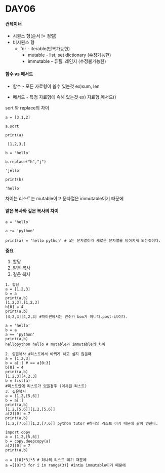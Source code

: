 # DAY06

#### 컨테이너 

- 시퀀스 형(순서 != 정렬) 
- 비시퀀스 형
  - for  - iterable(반복가능한)
    - mutable - list, set dictionary (수정가능한)
    - immutable - 튜플. 레인지 (수정불가능한)

#### 함수 vs 메서드 

- 함수 - 모든 자료형이 쓸수 있는것 ex)sum, len

- 메서드 - 특정 자료형에 속해 있는것 ex) 자료형.메서드()

sort 와 replace의 차이

```
a = [3,1,2]

a.sort

print(a) 

 [1,2,3,]

b = 'hello'

b.replace("h","j")

'jello'

print(b)

'hello'
```

차이는 리스트는 mutable이고 문자열은 immutable이기 때문에 

#### 얕은 복사와 깊은 복사의 차이

```
a = 'hello'

a += 'python'

print(a) = 'hello python' # a는 문자열이라 새로운 문자열을 담아지게 되는것이다.
```

**중요**

1. 할당
2. 얕은 복사 
3. 깊은 복사 

```
1. 할당
a = [1,2,3]
b = a
print(a,b)
[1,2,3],[1,2,3]
b[0] = 4
print(a,b)
[4,2,3][4,2,3] #파이썬에서는 변수가 box가 아니다.post-it이다.

a = 'hello'
b = a
a += 'python'
print(a,b)
hellopython hello # mutable과 immutable의 차이
```

```
2. 얕은복사 #리스트에서 바뀌게 하고 싶지 않을때
a = [1,2,3]
b = a[:] # == a[0:3]
b[0] = 4
print(a,b)
[1,2,3][4,2,3]
b = list(a)
#리스트안에 리스트가 있을경우 (이차원 리스트)
3. 깊은복사
a = [1,2,[5,6]]
b = a[:]
print(a,b)
[1,2,[5,6]][1,2,[5,6]]
a[2][0] = 7
print(a,b) 
[1,2,[7,6]][1,2,[7,6]] python tutor #하나의 리스트 이기 때문에 같이 변한다.

import copy
a = [1,2,[5,6]]
b = copy.deepcopy(a)
a[2][0] = 7
print(a,b)

a = [[0]*3]*3 # 하나의 리스트 이기 때문에
a =[[0]*3 for i in range(3)] #int는 immutable이기 때문에
```